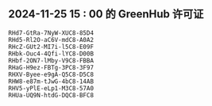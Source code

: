 ## 2024-11-25 15 : 00 的 GreenHub 许可证
```
RHd7-GtRa-7NyW-XUC8-85D4
RHd5-Rl2O-aC6V-mdC8-A0A2
RHcZ-GUt2-MI7i-l5C8-E09F
RHbk-Ouc4-4Qfi-lYC8-D00B
RHbf-2ON7-lMby-V9C8-FBBA
RHaG-H9ez-FBTg-3PC8-3F97
RHXV-Byee-e9gA-Q5C8-D5C8
RHW8-e87m-tJwG-4bC8-14AB
RHV5-yPlE-eLp1-M3C8-57A0
RHUa-UQ9N-htdG-DQC8-BFC8
```
